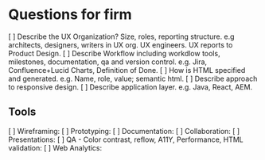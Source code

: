 # Questions for firm

[ ] Describe the UX Organization?  Size, roles, reporting structure. e.g architects, designers, writers in UX org.  UX engineers.  UX reports to Product Design.
[ ] Describe Workflow including workdlow tools, milestones, documentation, qa and version control. e.g. Jira, Confluence+Lucid Charts, Definition of Done.
[ ] How is HTML specified and generated.  e.g. Name, role, value; semantic html.
[ ] Describe approach to responsive design.
[ ] Describe application layer.  e.g. Java, React, AEM.


## Tools
[ ] Wireframing:
[ ] Prototyping:
[ ] Documentation:
[ ] Collaboration:
[ ] Presentations:
[ ] QA - Color contrast, reflow, A11Y, Performance, HTML validation:
[ ] Web Analytics:


    
